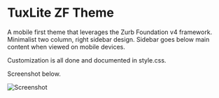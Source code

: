 TuxLite ZF Theme
================

A mobile first theme that leverages the Zurb Foundation v4 framework. Minimalist two column, 
right sidebar design. Sidebar goes below main content when viewed on mobile devices.

Customization is all done and documented in style.css.

Screenshot below.

![Screenshot](https://raw.github.com/mins/pelican-themes/master/tuxlite_zf/screenshot.png)